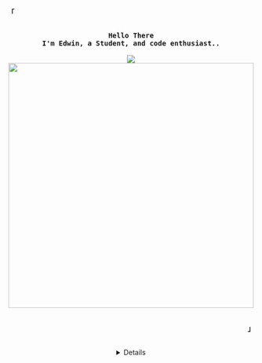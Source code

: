 <p align="left"><strong><samp>「</samp></strong></p>
    <p align="center">
      <samp><br>
            <b>
            Hello There
        <br>
            I'm Edwin, a Student, and code enthusiast..
        </b>
        <br>
        <br>
          <image src="https://readme-typing-svg.herokuapp.com?color=AA18F7&lines=I'm+an+Indie+Developer">
        <br>
              <a href="https://wakatime.com"><img src="https://wakatime.com/share/@Poke/b1842888-1d86-45e7-acb0-c2e07f7e3eca.svg" width="500"/></a>
          <br>
      </samp><br>
    </p>
<p align="right"><strong><samp>」</samp></strong></p>

<br>
<details align="center">

<h2></h2><br>
<!-- Github Stats -->
<p align="center">
    <samp>
<details>
  <summary>My Profile Stats</summary>
  <br/>
          <img alt="GitHub Stats" src="https://github-readme-stats.vercel.app/api?username=edwin-uwu&show_icons=true&include_all_commits=true&count_private=true&hide=issues&hide_border=true&theme=nord"/>
  <br/>
  <summary>Most used Languages</summary>
  <br>
  <img alt="GitHub Stats" src="https://github-readme-stats.vercel.app/api/top-langs/?username=edwin-uwu&layout=compact&theme=nord&count_private=true">
  </br>
</details>
